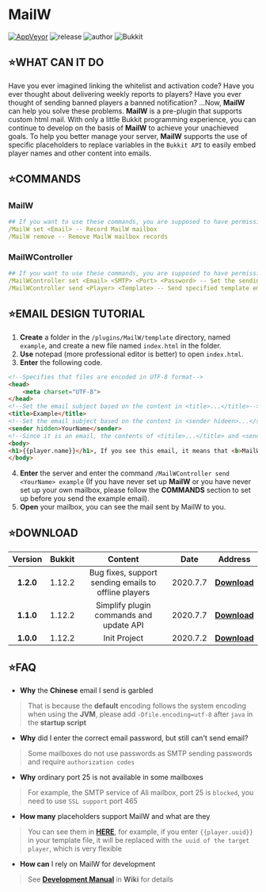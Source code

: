 # MailW
[![AppVeyor](https://img.shields.io/appveyor/build/ElaBosak233/MailW?label=Appveyor%20Build&style=flat-square)](https://ci.appveyor.com/project/ElaBosak233/mailw) ![release](https://img.shields.io/github/v/release/ElaBosak233/MailW?style=flat-square) ![author](https://img.shields.io/badge/author-ElaBosak233-brightgreen?style=flat-square) ![Bukkit](https://img.shields.io/badge/Bukkit-1.12.2-blue?style=flat-square)

## ⭐**WHAT CAN IT DO**

Have you ever imagined linking the whitelist and activation code? Have you ever thought about delivering weekly reports to players? Have you ever thought of sending banned players a banned notification? ...Now, **MailW** can help you solve these problems. **MailW** is a pre-plugin that supports custom html mail. With only a little Bukkit programming experience, you can continue to develop on the basis of **MailW** to achieve your unachieved goals. To help you better manage your server, **MailW** supports the use of specific placeholders to replace variables in the `Bukkit API` to easily embed player names and other content into emails.

## ⭐**COMMANDS**

### **MailW**
```yaml
## If you want to use these commands, you are supposed to have permission "MailW.general"(Give all by default)
/MailW set <Email> -- Record MailW mailbox
/MailW remove -- Remove MailW mailbox records
```
### **MailWController**
```yaml
## If you want to use these commands, you are supposed to have permission "MailW.admin"(Give op by default)
/MailWController set <Email> <SMTP> <Port> <Password> -- Set the sending email
/MailWController send <Player> <Template> -- Send specified template emails to specific players
```

## ⭐**EMAIL DESIGN TUTORIAL**

1. **Create** a folder in the `/plugins/MailW/template` directory, named `example`, and create a new file named `index.html` in the folder.
2. **Use** notepad (more professional editor is better) to open `index.html`.
3. **Enter** the following code.
```html
<!--Specifies that files are encoded in UTF-8 format-->
<head>
    <meta charset="UTF-8">
</head>
<!--Set the email subject based on the content in <title>...</title>-->
<title>Example</title>
<!--Set the email subject based on the content in <sender hideen>...</sender>-->
<sender hidden>YourName</sender>
<!--Since it is an email, the contents of <titile>...</title> and <sender hidden>...</sender> are not visible, and the rest of the content will be judged as the body of the email, you can use inline style-->
<body>
<h1>{{player.name}}</h1>, If you see this email, it means that <b>MailW</b> has been able to send mail normally on your server
</body>
```
4. **Enter** the server and enter the command `/MailWController send <YourName> example` (If you have never set up **MailW** or you have never set up your own mailbox, please follow the **COMMANDS** section to set up before you send the example email).
5. **Open** your mailbox, you can see the mail sent by MailW to you.

## ⭐**DOWNLOAD**
|**Version**|**Bukkit**|**Content**|**Date**|**Address**
|:-:|:-:|:-:|:-:|:-:|
|**1.2.0**|1.12.2|Bug fixes, support sending emails to offline players|2020.7.7|[**Download**]((https://github.com/ElaBosak233/MailW/releases/download/1.2.0/MailW-1.2.0.jar))|
|**1.1.0**|1.12.2|Simplify plugin commands and update API|2020.7.7|[**Download**](https://github.com/ElaBosak233/MailW/releases/download/1.1.0/MailW-1.1.0.jar)|
|**1.0.0**|1.12.2|Init Project|2020.7.2|[**Download**](https://github.com/ElaBosak233/MailW/releases/download/1.0.0/MailW.jar)|

## ⭐**FAQ**
- **Why** the **Chinese** email I send is garbled
> That is because the **default** encoding follows the system encoding when using the **JVM**, please add `-Dfile.encoding=utf-8` after `java` in the **startup script**
- **Why** did I enter the correct email password, but still can't send email?
> Some mailboxes do not use passwords as SMTP sending passwords and require `authorization codes`
- **Why** ordinary port 25 is not available in some mailboxes
> For example, the SMTP service of Ali mailbox, port 25 is `blocked`, you need to use `SSL support` port 465
- **How many** placeholders support MailW and what are they
> You can see them in [**HERE**](https://github.com/ElaBosak233/MailW/blob/master/src/main/java/cn/elabosak/mailw/API/MailWAPI.java#L138), for example, if you enter `{{player.uuid}}` in your template file, it will be replaced with `the uuid of the target player`, which is very flexible
- **How can** I rely on MailW for development
> See [**Development Manual**](https://github.com/ElaBosak233/MailW/wiki/Development-Manual) in **Wiki** for details